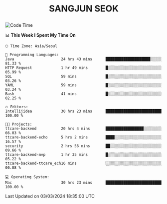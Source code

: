<h1>
 <p align="center">
   SANGJUN SEOK
 </p>
</h1>

<!--START_SECTION:waka-->
![Code Time](http://img.shields.io/badge/Code%20Time-3%2C328%20hrs%2014%20mins-blue)

📊 **This Week I Spent My Time On** 

```text
🕑︎ Time Zone: Asia/Seoul

💬 Programming Languages: 
Java                     24 hrs 43 mins      ████████████████████░░░░░   81.33 % 
HTTP Request             1 hr 49 mins        █░░░░░░░░░░░░░░░░░░░░░░░░   05.99 % 
SQL                      59 mins             █░░░░░░░░░░░░░░░░░░░░░░░░   03.26 % 
YAML                     59 mins             █░░░░░░░░░░░░░░░░░░░░░░░░   03.24 % 
Bash                     41 mins             █░░░░░░░░░░░░░░░░░░░░░░░░   02.25 % 

🔥 Editors: 
Intellijidea             30 hrs 23 mins      █████████████████████████   100.00 % 

🐱‍💻 Projects: 
ttcare-backend           20 hrs 4 mins       █████████████████░░░░░░░░   66.03 % 
ttcare-backend-echo      5 hrs 2 mins        ████░░░░░░░░░░░░░░░░░░░░░   16.57 % 
security                 2 hrs 56 mins       ██░░░░░░░░░░░░░░░░░░░░░░░   09.66 % 
ttcare-backend-mvp       1 hr 35 mins        █░░░░░░░░░░░░░░░░░░░░░░░░   05.22 % 
ttcare-backend-ttcare_ech16 mins             ░░░░░░░░░░░░░░░░░░░░░░░░░   00.88 % 

💻 Operating System: 
Mac                      30 hrs 23 mins      █████████████████████████   100.00 % 
```


 Last Updated on 03/03/2024 18:35:00 UTC
<!--END_SECTION:waka-->
